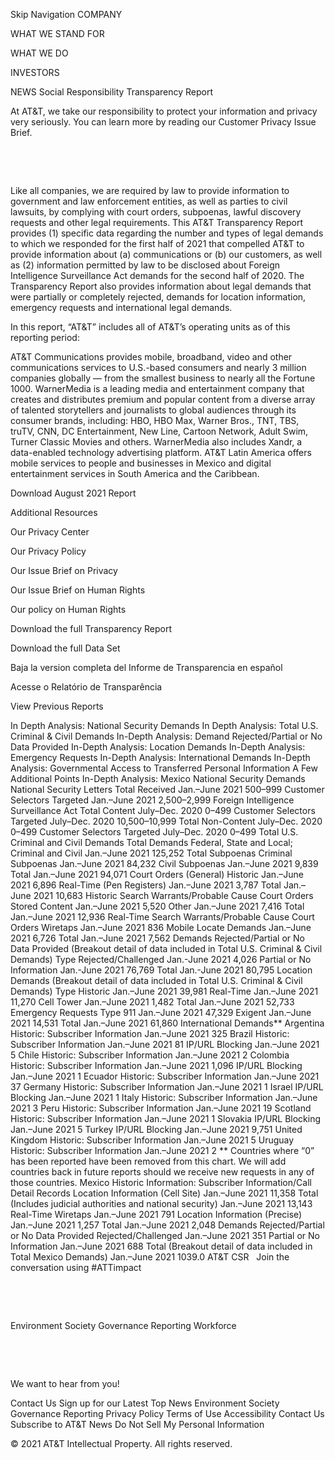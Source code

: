 Skip Navigation
COMPANY
 
WHAT WE STAND FOR
 
WHAT WE DO
 
INVESTORS
 
NEWS
Social Responsibility
Transparency Report

At AT&T, we take our responsibility to protect your information and privacy very seriously. You can learn more by reading our Customer Privacy Issue Brief.

 

 

Like all companies, we are required by law to provide information to government and law enforcement entities, as well as parties to civil lawsuits, by complying with court orders, subpoenas, lawful discovery requests and other legal requirements. This AT&T Transparency Report provides (1) specific data regarding the number and types of legal demands to which we responded for the first half of 2021 that compelled AT&T to provide information about (a) communications or (b) our customers, as well as (2) information permitted by law to be disclosed about Foreign Intelligence Surveillance Act demands for the second half of 2020. The Transparency Report also provides information about legal demands that were partially or completely rejected, demands for location information, emergency requests and international legal demands.

In this report, “AT&T” includes all of AT&T’s operating units as of this reporting period:

AT&T Communications provides mobile, broadband, video and other communications services to U.S.-based consumers and nearly 3 million companies globally — from the smallest business to nearly all the Fortune 1000.
WarnerMedia is a leading media and entertainment company that creates and distributes premium and popular content from a diverse array of talented storytellers and journalists to global audiences through its consumer brands, including: HBO, HBO Max, Warner Bros., TNT, TBS, truTV, CNN, DC Entertainment, New Line, Cartoon Network, Adult Swim, Turner Classic Movies and others. WarnerMedia also includes Xandr, a data-enabled technology advertising platform.
AT&T Latin America offers mobile services to people and businesses in Mexico and digital entertainment services in South America and the Caribbean.

Download August 2021 Report

Additional Resources
 

Our Privacy Center

Our Privacy Policy

Our Issue Brief on Privacy

Our Issue Brief on Human Rights

Our policy on Human Rights

Download the full Transparency Report


Download the full Data Set


Baja la version completa del Informe de Transparencia en español

Acesse o Relatório de Transparência

View Previous Reports

In Depth Analysis: National Security Demands
In Depth Analysis: Total U.S. Criminal & Civil Demands
In-Depth Analysis: Demand Rejected/Partial or No Data Provided
In-Depth Analysis: Location Demands
In-Depth Analysis: Emergency Requests
In-Depth Analysis: International Demands
In-Depth Analysis: Governmental Access to Transferred Personal Information
A Few Additional Points
In-Depth Analysis: Mexico
National Security Demands
National Security Letters
Total Received
Jan.–June 2021
500–999
Customer Selectors Targeted
Jan.–June 2021
2,500–2,999
Foreign Intelligence Surveillance Act
Total Content
July–Dec. 2020
0–499
Customer Selectors Targeted
July–Dec. 2020
10,500–10,999
Total Non-Content
July–Dec. 2020
0–499
Customer Selectors Targeted
July–Dec. 2020
0–499
Total U.S. Criminal and Civil Demands
Total Demands
Federal, State and Local; Criminal and Civil
Jan.–June 2021
125,252
Total Subpoenas
Criminal Subpoenas
Jan.–June 2021
84,232
Civil Subpoenas
Jan.–June 2021
9,839
Total
Jan.–June 2021
94,071
Court Orders (General)
Historic
Jan.–June 2021
6,896
Real-Time (Pen Registers)
Jan.–June 2021
3,787
Total
Jan.–June 2021
10,683
Historic Search Warrants/Probable Cause Court Orders
Stored Content
Jan.–June 2021
5,520
Other
Jan.–June 2021
7,416
Total
Jan.–June 2021
12,936
Real-Time Search Warrants/Probable Cause Court Orders
Wiretaps
Jan.–June 2021
836
Mobile Locate Demands
Jan.–June 2021
6,726
Total
Jan.–June 2021
7,562
Demands Rejected/Partial or No Data Provided (Breakout detail of data included in Total U.S. Criminal & Civil Demands)
Type
Rejected/Challenged
Jan.-June 2021
4,026
Partial or No Information
Jan.-June 2021
76,769
Total
Jan.-June 2021
80,795
Location Demands (Breakout detail of data included in Total U.S. Criminal & Civil Demands)
Type
Historic
Jan.–June 2021
39,981
Real-Time
Jan.–June 2021
11,270
Cell Tower
Jan.–June 2021
1,482
Total
Jan.–June 2021
52,733
Emergency Requests
Type
911
Jan.–June 2021
47,329
Exigent
Jan.–June 2021
14,531
Total
Jan.–June 2021
61,860
International Demands**
Argentina
Historic: Subscriber Information
Jan.–June 2021
325
Brazil
Historic: Subscriber Information
Jan.–June 2021
81
IP/URL Blocking
Jan.–June 2021
5
Chile
Historic: Subscriber Information
Jan.–June 2021
2
Colombia
Historic: Subscriber Information
Jan.–June 2021
1,096
IP/URL Blocking
Jan.–June 2021
1
Ecuador
Historic: Subscriber Information
Jan.–June 2021
37
Germany
Historic: Subscriber Information
Jan.–June 2021
1
Israel
IP/URL Blocking
Jan.–June 2021
1
Italy
Historic: Subscriber Information
Jan.–June 2021
3
Peru
Historic: Subscriber Information
Jan.–June 2021
19
Scotland
Historic: Subscriber Information
Jan.–June 2021
1
Slovakia
IP/URL Blocking
Jan.–June 2021
5
Turkey
IP/URL Blocking
Jan.–June 2021
9,751
United Kingdom
Historic: Subscriber Information
Jan.–June 2021
5
Uruguay
Historic: Subscriber Information
Jan.–June 2021
2
** Countries where “0” has been reported have been removed from this chart. We will add countries back in future reports should we receive new requests in any of those countries.
Mexico
Historic Information: Subscriber Information/Call Detail Records
Location Information (Cell Site)
Jan.–June 2021
11,358
Total (Includes judicial authorities and national security)
Jan.–June 2021
13,143
Real-Time
Wiretaps
Jan.–June 2021
791
Location Information (Precise)
Jan.–June 2021
1,257
Total
Jan.–June 2021
2,048
Demands Rejected/Partial or No Data Provided
Rejected/Challenged
Jan.–June 2021
351
Partial or No Information
Jan.–June 2021
688
Total (Breakout detail of data included in Total Mexico Demands)
Jan.–June 2021
1039.0
AT&T CSR
 
Join the conversation using #ATTimpact
 

 

 

Environment
Society
Governance
Reporting
Workforce

 

 

We want to hear from you!

Contact Us
Sign up for our Latest Top News
Environment
Society
Governance
Reporting
Privacy Policy Terms of Use Accessibility Contact Us Subscribe to AT&T News Do Not Sell My Personal Information

© 2021 AT&T Intellectual Property. All rights reserved.